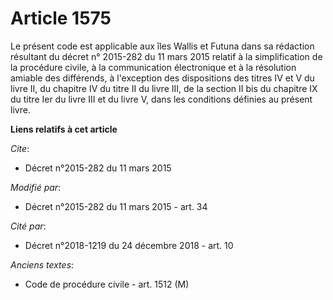 # Article 1575

Le présent code est applicable aux îles Wallis et Futuna dans sa rédaction résultant du décret n° 2015-282 du 11 mars 2015
relatif à la simplification de la procédure civile, à la communication électronique et à la résolution amiable des
différends, à l'exception des dispositions des titres IV et V du livre II, du chapitre IV du titre II du livre III, de la
section II bis du chapitre IX du titre Ier du livre III et du livre V, dans les conditions définies au présent livre.

**Liens relatifs à cet article**

_Cite_:

  - Décret n°2015-282 du 11 mars 2015

_Modifié par_:

  - Décret n°2015-282 du 11 mars 2015 - art. 34

_Cité par_:

  - Décret n°2018-1219 du 24 décembre 2018 - art. 10

_Anciens textes_:

  - Code de procédure civile - art. 1512 (M)
